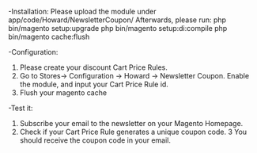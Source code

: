 -Installation:
Please upload the module under app/code/Howard/NewsletterCoupon/
Afterwards, please run:
php bin/magento setup:upgrade
php bin/magento setup:di:compile
php bin/magento cache:flush

-Configuration:
1. Please create your discount Cart Price Rules.
2. Go to Stores-> Configuration -> Howard -> Newsletter Coupon. Enable the module, and input your Cart Price Rule id.
3. Flush your magento cache

-Test it:
1. Subscribe your email to the newsletter on your Magento Homepage.
2. Check if your Cart Price Rule generates a unique coupon code.
3  You should receive the coupon code in your email.
